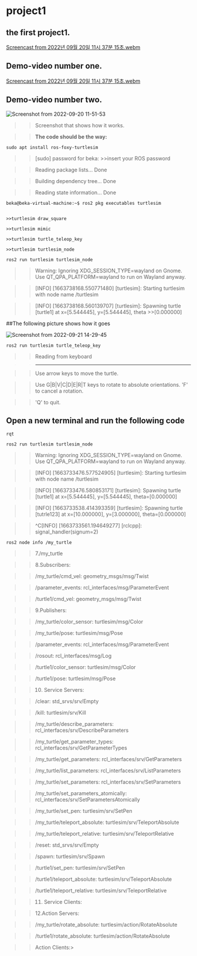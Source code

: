 # project1
## the first project1.

[Screencast from 2022년 09월 20일 11시 37분 15초.webm](https://user-images.githubusercontent.com/91641488/191155034-4bfc8091-f171-49de-ab67-3c5d331a4abc.webm)

## Demo-video number one.

[Screencast from 2022년 09월 20일 11시 37분 15초.webm](https://user-images.githubusercontent.com/91641488/191156770-54a3151d-fb6f-46b7-a352-c63734b97730.webm)

## Demo-video number two.
![Screenshot from 2022-09-20 11-51-53](https://user-images.githubusercontent.com/91641488/191156784-c74f9729-ecff-4208-9d3e-e0f75eb34bbb.png)

>>Screenshot that shows how it works.

>>**The code should be the way:**

```
sudo apt install ros-foxy-turtlesim
```
>> [sudo] password for beka: >>insert your ROS password

>>Reading package lists... Done

>>Building dependency tree... Done

>>Reading state information... Done

```
beka@beka-virtual-machine:~$ ros2 pkg executables turtlesim


>>turtlesim draw_square

>>turtlesim mimic

>>turtlesim turtle_teleop_key

>>turtlesim turtlesim_node
```

```
ros2 run turtlesim turtlesim_node
```

>>Warning: Ignoring XDG_SESSION_TYPE=wayland on Gnome. Use QT_QPA_PLATFORM=wayland to run on Wayland anyway.

>>[INFO] [1663738168.550771480] [turtlesim]: Starting turtlesim with node name /turtlesim

>>[INFO] [1663738168.560139707] [turtlesim]: Spawning turtle [turtle1] at x=[5.544445], y=[5.544445], theta >>[0.000000]

##The following picture shows how it goes

![Screenshot from 2022-09-21 14-29-45](https://user-images.githubusercontent.com/91641488/191421874-c85a4b2f-fbd7-46ab-8d29-43a3480b4a88.png)

```
ros2 run turtlesim turtle_teleop_key
```

>>Reading from keyboard

>>---------------------------

>>Use arrow keys to move the turtle.

>>Use G|B|V|C|D|E|R|T keys to rotate to absolute orientations. 'F' to cancel a rotation.

>>'Q' to quit.

## Open a new terminal and run the following code


```
rqt
```

```ros2 run turtlesim turtlesim_node```

>>Warning: Ignoring XDG_SESSION_TYPE=wayland on Gnome. Use QT_QPA_PLATFORM=wayland to run on Wayland anyway.

>>[INFO] [1663733476.577524905] [turtlesim]: Starting turtlesim with node name /turtlesim

>>[INFO] [1663733476.580853171] [turtlesim]: Spawning turtle [turtle1] at x=[5.544445], y=[5.544445], theta=[0.000000]

>>[INFO] [1663733538.414393359] [turtlesim]: Spawning turtle [tutrle123] at x=[10.000000], y=[3.000000], theta=[0.000000]

>>^C[INFO] [1663733561.194649277] [rclcpp]: signal_handler(signum=2)


```
ros2 node info /my_turtle
```

>>7./my_turtle

>>8.Subscribers:
   
  >> /my_turtle/cmd_vel: geometry_msgs/msg/Twist
   
  >> /parameter_events: rcl_interfaces/msg/ParameterEvent
   
   >> /turtle1/cmd_vel: geometry_msgs/msg/Twist

>> 9.Publishers:
   
  >> /my_turtle/color_sensor: turtlesim/msg/Color
   
  >> /my_turtle/pose: turtlesim/msg/Pose
   
  >> /parameter_events: rcl_interfaces/msg/ParameterEvent
   
  >> /rosout: rcl_interfaces/msg/Log
   
  >> /turtle1/color_sensor: turtlesim/msg/Color
   
  >> /turtle1/pose: turtlesim/msg/Pose

>> 10. Service Servers:
   
  >> /clear: std_srvs/srv/Empty
   
  >> /kill: turtlesim/srv/Kill
   
  >> /my_turtle/describe_parameters: rcl_interfaces/srv/DescribeParameters
   
  >> /my_turtle/get_parameter_types: rcl_interfaces/srv/GetParameterTypes
   
  >> /my_turtle/get_parameters: rcl_interfaces/srv/GetParameters
   
  >> /my_turtle/list_parameters: rcl_interfaces/srv/ListParameters
   
  >> /my_turtle/set_parameters: rcl_interfaces/srv/SetParameters
   
  >> /my_turtle/set_parameters_atomically: rcl_interfaces/srv/SetParametersAtomically
   
  >> /my_turtle/set_pen: turtlesim/srv/SetPen
   
  >> /my_turtle/teleport_absolute: turtlesim/srv/TeleportAbsolute
   
  >> /my_turtle/teleport_relative: turtlesim/srv/TeleportRelative
   
 >>  /reset: std_srvs/srv/Empty
   
  >> /spawn: turtlesim/srv/Spawn
   
  >> /turtle1/set_pen: turtlesim/srv/SetPen
   
  >> /turtle1/teleport_absolute: turtlesim/srv/TeleportAbsolute
   
  >> /turtle1/teleport_relative: turtlesim/srv/TeleportRelative


>> 11. Service Clients:


>> 12.Action Servers:

>> /my_turtle/rotate_absolute: turtlesim/action/RotateAbsolute

>> /turtle1/rotate_absolute: turtlesim/action/RotateAbsolute

>> Action Clients:>
